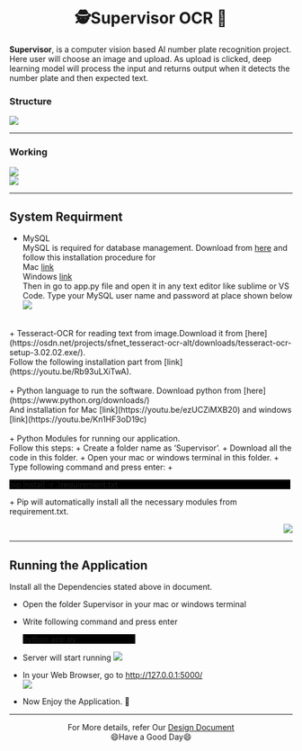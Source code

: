 # <div align="center"> 🕵️Supervisor OCR 🚗</div>
**Supervisor**, is a computer vision based AI number plate recognition project. <br/>
Here user will choose an image and upload. As upload is clicked, deep learning model will process the input and returns output when it detects the number plate and then 
expected text.<br/>

### Structure <br/>
![](2Untitled.png)<br/>
- - -
### Working <br/>

![](1Untitled.png)<br/>
![](Untitled.png)<br/>
 - - -

 ## System Requirment <br/>
 + MySQL <br/>
MySQL is required for database management. Download from [here](https://www.mysql.com/downloads/) and 
follow this installation procedure for <br/>
Mac [link](https://www.youtube.com/watch?v=7S_tz1z_5bA&t=290s) <br/> 
Windows [link](https://www.youtube.com/watch?v=7S_tz1z_5bA&t=588s) <br/>
Then in go to app.py file and open it in any text editor like sublime or VS Code. Type 
your MySQL user name and password at place shown below <br/>
![](3Untitled.png)<br/>
<br>
 + Tesseract-OCR for reading text from image.Download it from [here](https://osdn.net/projects/sfnet_tesseract-ocr-alt/downloads/tesseract-ocr-setup-3.02.02.exe/).<br>
Follow the following installation part from [link](https://youtu.be/Rb93uLXiTwA).<br>
<br>
 + Python language to run the software.
Download python from [here](https://www.python.org/downloads/) <br>
And installation for Mac [link](https://youtu.be/ezUCZiMXB20) and windows [link](https://youtu.be/Kn1HF3oD19c) <br>
<br>
 + Python Modules for running our application.  <br>
    Follow this steps: 
    + Create a folder name as ‘Supervisor’.
    + Download all the code in this folder.
    + Open your mac or windows terminal in this folder.
    + Type following command and press enter:
      +  <p style="background-color: Black; width: 500px">pip install -r .\requirement.txt</p>
      + Pip will automatically install all the necessary modules from requirement.txt.
      <p align="right"> 
      <img src="./4Untitled.png">
      </p>

- - -
## Running the Application
Install all the Dependencies stated above in document.<br>
+ Open the folder Supervisor in your mac or windows terminal
+ Write following command and press enter <br>
  <p style="background-color: Black; width: 200px">python app.py</p>

+ Server will start running
  ![](6Untitled.png)
+ In your Web Browser, go to http://127.0.0.1:5000/ <br>
  ![](7Untitled.png)
+ Now Enjoy the Application. 🍵

- - -
<div align="center">For More details, refer Our <a href="#">Design Document</a><br/></div>
<div align="center">😄Have a Good Day😄</div>

